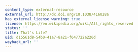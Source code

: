 ```yaml
---
content_type: external-resource
external_url: http://dx.doi.org/10.1038/416028a
has_external_license_warning: true
license: https://en.wikipedia.org/wiki/All_rights_reserved
status: ''
title: That's Life?
uid: d15561d8-54b0-41a7-8a21-f647722a220d
wayback_url: ''
---
```

